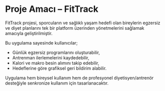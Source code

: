 # Proje Amacı – FitTrack

FitTrack projesi, sporcuların ve sağlıklı yaşam hedefi olan bireylerin egzersiz ve diyet planlarını tek bir platform üzerinden yönetmelerini sağlamak amacıyla geliştirilmiştir.

Bu uygulama sayesinde kullanıcılar;
- Günlük egzersiz programlarını oluşturabilir,
- Antrenman ilerlemelerini kaydedebilir,
- Kalori ve makro besin alımını takip edebilir,
- Hedeflerine göre grafiksel geri bildirim alabilir.

Uygulama hem bireysel kullanım hem de profesyonel diyetisyen/antrenör desteğiyle senkronize kullanım için tasarlanacaktır.
